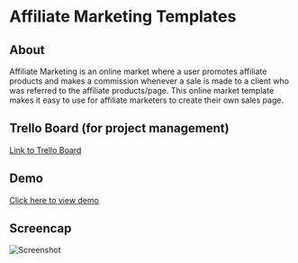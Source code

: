 # Affiliate Marketing Templates

## About
Affiliate Marketing is an online market where a user promotes affiliate products and makes a commission whenever a sale is made to a client who was referred to the affiliate products/page.  This online market template makes it easy to use for affiliate marketers to create their own sales page.

## Trello Board (for project management)
[Link to Trello Board](https://trello.com/b/LT49zon7/affiliatemarketing/)

## Demo
[Click here to view demo](https://natgonzalezrosa.github.io/affiliateMarketing/)

## Screencap
![Screenshot](/assets/images/screenshot.png)